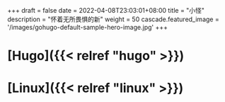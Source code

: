 +++ 
draft = false
date = 2022-04-08T23:03:01+08:00
title = "小怪"
description = "怀着无所畏惧的新"
weight = 50
cascade.featured_image = '/images/gohugo-default-sample-hero-image.jpg'
+++

# [Hugo]({{< relref "hugo" >}})

# [Linux]({{< relref "linux" >}})


